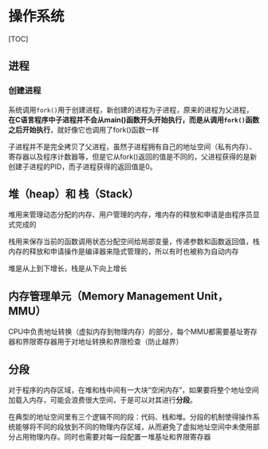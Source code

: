 # 操作系统

[TOC]

## 进程

### 创建进程

系统调用`fork()`用于创建进程，新创建的进程为子进程，原来的进程为父进程，**在C语言程序中子进程并不会从main()函数开头开始执行，而是从调用`fork()`函数之后开始执行**，就好像它也调用了fork()函数一样

子进程并不是完全拷贝了父进程，虽然子进程拥有自己的地址空间（私有内存）、寄存器以及程序计数器等，但是它从fork()返回的值是不同的，父进程获得的是新创建子进程的PID，而子进程获得的返回值是0。



## 堆（heap）和 栈（Stack）

堆用来管理动态分配的内存、用户管理的内存，堆内存的释放和申请是由程序员显式完成的

栈用来保存当前的函数调用状态分配空间给局部变量，传递参数和函数返回值，栈内存的释放和申请操作是编译器来隐式管理的，所以有时也被称为自动内存

堆是从上到下增长，栈是从下向上增长



## 内存管理单元（Memory Management Unit，MMU）

CPU中负责地址转换（虚拟内存到物理内存）的部分，每个MMU都需要基址寄存器和界限寄存器用于对地址转换和界限检查（防止越界）



## 分段

对于程序的内存区域，在堆和栈中间有一大块“空闲内存”，如果要将整个地址空间加载入内存，可能会浪费很大空间，于是可以对其进行**分段**。

在典型的地址空间里有三个逻辑不同的段：代码、栈和堆。分段的机制使得操作系统能够将不同的段放到不同的物理内存区域，从而避免了虚拟地址空间中未使用部分占用物理内存。同时也需要对每一段配置一堆基址和界限寄存器
